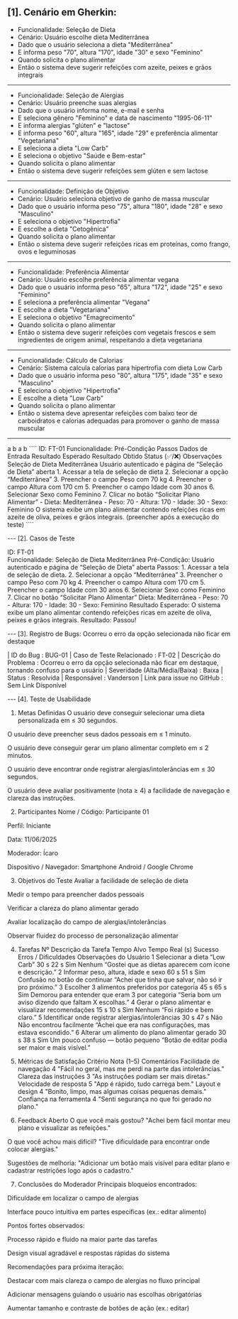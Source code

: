 <h2>[1]. Cenário em Gherkin:</h2>
<ul>
  <li>Funcionalidade: Seleção de Dieta</li>  
  <li>Cenário: Usuário escolhe dieta Mediterrânea</li>
  <li>Dado que o usuário seleciona a dieta "Mediterrânea"</li>
  <li>E informa peso "70", altura "170", idade "30" e sexo "Feminino"</li>
  <li>Quando solicita o plano alimentar</li>
  <li>Então o sistema deve sugerir refeições com azeite, peixes e grãos integrais</li>
</ul>
<hr>
<ul>
  <li>Funcionalidade: Seleção de Alergias</li>
  <li>Cenário: Usuário preenche suas alergias</li>
  <li>Dado que o usuário informa nome, e-mail e senha</li>
  <li>E seleciona gênero "Feminino" e data de nascimento "1995-06-11"</li>
  <li>E informa alergias "glúten" e "lactose"</li>
  <li>E informa peso "60", altura "165", idade "29" e preferência alimentar "Vegetariana"</li>
  <li>E seleciona a dieta "Low Carb"</li>
  <li>E seleciona o objetivo "Saúde e Bem-estar"</li>
  <li>Quando solicita o plano alimentar</li>
  <li>Então o sistema deve sugerir refeições sem glúten e sem lactose</li>
</ul>
<hr>
<ul>
  <li>Funcionalidade: Definição de Objetivo</li>
  <li>Cenário: Usuário seleciona objetivo de ganho de massa muscular</li>
  <li>Dado que o usuário informa peso "75", altura "180", idade "28" e sexo "Masculino"</li>
  <li>E seleciona o objetivo "Hipertrofia"</li>
  <li>E escolhe a dieta "Cetogênica"</li>
  <li>Quando solicita o plano alimentar</li>
  <li>Então o sistema deve sugerir refeições ricas em proteínas, como frango, ovos e leguminosas</li>
</ul>
<hr>
<ul>
  <li>Funcionalidade: Preferência Alimentar</li>
  <li>Cenário: Usuário escolhe preferência alimentar vegana</li>
  <li>Dado que o usuário informa peso "65", altura "172", idade "25" e sexo "Feminino"</li>
  <li>E seleciona a preferência alimentar "Vegana"</li>
  <li>E escolhe a dieta "Vegetariana"</li>
  <li>E seleciona o objetivo "Emagrecimento"</li>
  <li>Quando solicita o plano alimentar</li>
  <li>Então o sistema deve sugerir refeições com vegetais frescos e sem ingredientes de origem animal, respeitando a dieta vegetariana</li>
</ul>
<hr>
<ul>
  <li>Funcionalidade: Cálculo de Calorias</li>
  <li>Cenário: Sistema calcula calorias para hipertrofia com dieta Low Carb</li>
  <li>Dado que o usuário informa peso "80", altura "175", idade "35" e sexo "Masculino"</li>
  <li>E seleciona o objetivo "Hipertrofia"</li>
  <li>E escolhe a dieta "Low Carb"</li>
  <li>Quando solicita o plano alimentar</li>
<li>Então o sistema deve apresentar refeições com baixo teor de carboidratos e calorias adequadas para promover o ganho de massa muscular</li>
</ul>
<hr>
<tr>
	<th>
		<td>a</td>
		<td>b</td>
	</th>
	<td>a</td>
	<td>b</td>
	
</tr>
````
ID: FT-01
Funcionalidade: Pré-Condição	Passos Dados de Entrada	Resultado Esperado	Resultado Obtido	Status (✅/❌)	Observações
	Seleção de Dieta Mediterrânea	Usuário autenticado e página de “Seleção de Dieta” aberta	1. Acessar a tela de seleção de dieta 2. Selecionar a opção “Mediterrânea” 3. Preencher o campo Peso com 70 kg 4. Preencher o campo Altura com 170 cm 5. Preencher o campo Idade com 30 anos 6. Selecionar Sexo como Feminino 7. Clicar no botão “Solicitar Plano Alimentar”	- Dieta: Mediterrânea - Peso: 70 - Altura: 170 - Idade: 30 - Sexo: Feminino	O sistema exibe um plano alimentar contendo refeições ricas em azeite de oliva, peixes e grãos integrais.	(preencher após a execução do teste)
````


--- [2]. Casos de Teste

ID: FT-01	 
Funcionalidade: Seleção de Dieta Mediterrânea
Pré-Condição: Usuário autenticado e página de “Seleção de Dieta” aberta 
Passos: 1. Acessar a tela de seleção de dieta. 2. Selecionar a opção “Mediterrânea” 3. Preencher o campo Peso com 70 kg 4. Preencher o campo Altura com 170 cm 5. Preencher o campo Idade com 30 anos 6. Selecionar Sexo como Feminino 7. Clicar no botão “Solicitar Plano Alimentar”
Dieta: Mediterrânea - Peso: 70 - Altura: 170 - Idade: 30 - Sexo: Feminino 
Resultado Esperado: O sistema exibe um plano alimentar contendo refeições ricas em azeite de oliva, peixes e grãos integrais. 
Resultado: Passou!


--- [3]. Registro de Bugs: Ocorreu o erro da opção selecionada não ficar em destaque

| ID do Bug : BUG-01 
| Caso de Teste Relacionado	: FT-02
| Descrição do Problema	: Ocorreu o erro da opção selecionada não ficar em destaque, tornando confuso para o usuário
| Severidade (Alta/Média/Baixa)	: Baixa
| Status : Resolvida 
| Responsável : Vanderson
| Link para issue no GitHub : Sem Link Disponível


--- [4]. Teste de Usabilidade


1. Metas Definidas
O usuário deve conseguir selecionar uma dieta personalizada em ≤ 30 segundos.

O usuário deve preencher seus dados pessoais em ≤ 1 minuto.

O usuário deve conseguir gerar um plano alimentar completo em ≤ 2 minutos.

O usuário deve encontrar onde registrar alergias/intolerâncias em ≤ 30 segundos.

O usuário deve avaliar positivamente (nota ≥ 4) a facilidade de navegação e clareza das instruções.

2. Participantes
Nome / Código: Participante 01

Perfil: Iniciante

Data: 11/06/2025

Moderador: Ícaro

Dispositivo / Navegador: Smartphone Android / Google Chrome

3. Objetivos do Teste
Avaliar a facilidade de seleção de dieta

Medir o tempo para preencher dados pessoais

Verificar a clareza do plano alimentar gerado

Avaliar localização do campo de alergias/intolerâncias

Observar fluidez do processo de personalização alimentar

4. Tarefas
Nº	Descrição da Tarefa	Tempo Alvo	Tempo Real (s)	Sucesso	Erros / Dificuldades	Observações do Usuário
1	Selecionar a dieta “Low Carb”	30 s	22 s	Sim	Nenhum	“Gostei que as dietas aparecem com ícone e descrição.”
2	Informar peso, altura, idade e sexo	60 s	51 s	Sim	Confusão no botão de continuar	“Achei que tinha que salvar, não só ir pro próximo.”
3	Escolher 3 alimentos preferidos por categoria	45 s	65 s	Sim	Demorou para entender que eram 3 por categoria	“Seria bom um aviso dizendo que faltam X escolhas.”
4	Gerar o plano alimentar e visualizar recomendações	15 s	10 s	Sim	Nenhum	“Foi rápido e bem claro.”
5	Identificar onde registrar alergias/intolerâncias	30 s	47 s	Não	Não encontrou facilmente	“Achei que era nas configurações, mas estava escondido.”
6	Alterar um alimento do plano alimentar gerado	30 s	38 s	Sim	Um pouco confuso — botão pequeno	“Botão de editar podia ser maior e mais visível.”

5. Métricas de Satisfação
Critério	Nota (1–5)	Comentários
Facilidade de navegação	4	"Fácil no geral, mas me perdi na parte das intolerâncias."
Clareza das instruções	3	"As instruções podiam ser mais diretas."
Velocidade de resposta	5	"App é rápido, tudo carrega bem."
Layout e design	4	"Bonito, limpo, mas algumas coisas pequenas demais."
Confiança na ferramenta	4	"Senti segurança no que foi gerado no plano."

6. Feedback Aberto
O que você mais gostou?
"Achei bem fácil montar meu plano e visualizar as refeições."

O que você achou mais difícil?
"Tive dificuldade para encontrar onde colocar alergias."

Sugestões de melhoria:
"Adicionar um botão mais visível para editar plano e cadastrar restrições logo após o cadastro."

7. Conclusões do Moderador
Principais bloqueios encontrados:

Dificuldade em localizar o campo de alergias

Interface pouco intuitiva em partes específicas (ex.: editar alimento)

Pontos fortes observados:

Processo rápido e fluido na maior parte das tarefas

Design visual agradável e respostas rápidas do sistema

Recomendações para próxima iteração:

Destacar com mais clareza o campo de alergias no fluxo principal

Adicionar mensagens guiando o usuário nas escolhas obrigatórias

Aumentar tamanho e contraste de botões de ação (ex.: editar)








